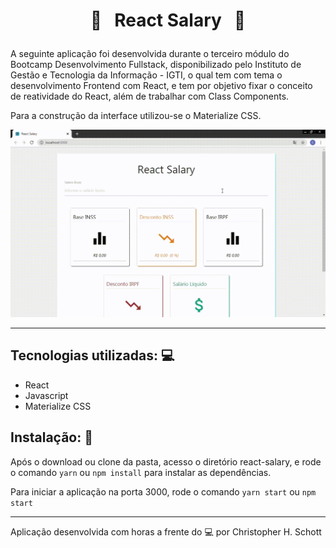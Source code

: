 # <p align="center">:money_with_wings: &nbsp; React Salary &nbsp; :money_with_wings: </p>

  A seguinte aplicação foi desenvolvida durante o terceiro módulo do Bootcamp Desenvolvimento Fullstack, disponibilizado pelo Instituto de Gestão e Tecnologia da Informação - IGTI, o qual tem com tema o desenvolvimento Frontend com React, e tem por objetivo fixar o conceito de reatividade do React, além de trabalhar com Class Components.
  
Para a construção da interface utilizou-se o Materialize CSS.

<div align="center">
  <img src="https://github.com/ChristopherHauschild/bootcamp-fullstack-igti/blob/master/M03/TRAB01/react-salary/RS.gif?raw=true" width="900px" />
</div>

<hr />
  
## Tecnologias utilizadas: :computer:
<ul>
  <li>React</li>
  <li>Javascript</li>
  <li>Materialize CSS</li>
</ul>

## Instalação: :rocket:

Após o download ou clone da pasta, acesso o diretório react-salary, e rode o comando ```yarn``` ou ```npm install``` para instalar as dependências.

Para iniciar a aplicação na porta 3000, rode o comando ```yarn start``` ou ```npm start```

<hr />

Aplicação desenvolvida com horas a frente do :computer: por Christopher H. Schott
